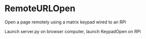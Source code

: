 # RemoteURLOpen
Open a page remotely using a matrix keypad wired to an RPi

Launch server.py on browser computer, launch KeypadOpen on RPi

